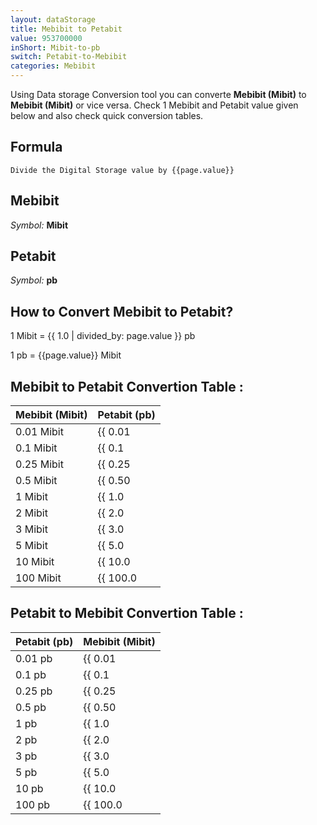 ```yaml
---
layout: dataStorage
title: Mebibit to Petabit
value: 953700000
inShort: Mibit-to-pb
switch: Petabit-to-Mebibit
categories: Mebibit
---
```


Using Data storage Conversion tool you can converte **Mebibit (Mibit)** to **Mebibit (Mibit)** or vice versa. Check 1 Mebibit and Petabit value given below and also check quick conversion tables.

## Formula
`Divide the Digital Storage value by {{page.value}}`

## Mebibit
*Symbol:* **Mibit**

## Petabit
*Symbol:* **pb**

## How to Convert Mebibit to Petabit?

1 Mibit = {{ 1.0 | divided_by: page.value }} pb

1 pb = {{page.value}} Mibit


## Mebibit to Petabit Convertion Table :

| Mebibit (Mibit) | Petabit (pb) |
| ---- | ---- |
| 0.01 Mibit | {{ 0.01 | divided_by: page.value }} pb |
| 0.1 Mibit | {{ 0.1 | divided_by: page.value }} pb |
| 0.25 Mibit | {{ 0.25 | divided_by: page.value }} pb |
| 0.5 Mibit | {{ 0.50 | divided_by: page.value }} pb |
| 1 Mibit | {{ 1.0 | divided_by: page.value }} pb |
| 2 Mibit | {{ 2.0 | divided_by: page.value }} pb |
| 3 Mibit | {{ 3.0 | divided_by: page.value }} pb |
| 5 Mibit | {{ 5.0 | divided_by: page.value }} pb |
| 10 Mibit | {{ 10.0 | divided_by: page.value }} pb |
| 100 Mibit | {{ 100.0 | divided_by: page.value }} pb |

## Petabit to Mebibit Convertion Table :

| Petabit (pb) | Mebibit (Mibit) |
| ---- | ---- |
| 0.01 pb | {{ 0.01 | times: page.value }} Mibit |
| 0.1 pb | {{ 0.1 | times: page.value }} Mibit |
| 0.25 pb | {{ 0.25 | times: page.value }} Mibit |
| 0.5 pb | {{ 0.50 | times: page.value }} Mibit |
| 1 pb | {{ 1.0 | times: page.value }} Mibit |
| 2 pb | {{ 2.0 | times: page.value }} Mibit |
| 3 pb | {{ 3.0 | times: page.value }} Mibit |
| 5 pb | {{ 5.0 | times: page.value }} Mibit |
| 10 pb | {{ 10.0 | times: page.value }} Mibit |
| 100 pb | {{ 100.0 | times: page.value }} Mibit |


<script>
document.getElementById('selectInput')[7].selected = true
document.getElementById('selectOutput')[18].selected = true
</script>
